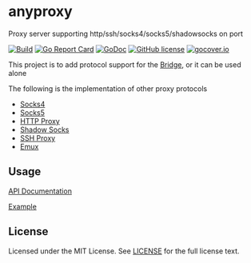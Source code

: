 # anyproxy

Proxy server supporting http/ssh/socks4/socks5/shadowsocks on port

[![Build](https://github.com/wzshiming/anyproxy/actions/workflows/go-cross-build.yml/badge.svg)](https://github.com/wzshiming/anyproxy/actions/workflows/go-cross-build.yml)
[![Go Report Card](https://goreportcard.com/badge/github.com/wzshiming/anyproxy)](https://goreportcard.com/report/github.com/wzshiming/anyproxy)
[![GoDoc](https://godoc.org/github.com/wzshiming/anyproxy?status.svg)](https://godoc.org/github.com/wzshiming/anyproxy)
[![GitHub license](https://img.shields.io/github/license/wzshiming/anyproxy.svg)](https://github.com/wzshiming/anyproxy/blob/master/LICENSE)
[![gocover.io](https://gocover.io/_badge/github.com/wzshiming/anyproxy)](https://gocover.io/github.com/wzshiming/anyproxy)

This project is to add protocol support for the [Bridge](https://github.com/wzshiming/bridge), or it can be used alone

The following is the implementation of other proxy protocols

- [Socks4](https://github.com/wzshiming/socks4)
- [Socks5](https://github.com/wzshiming/socks5)
- [HTTP Proxy](https://github.com/wzshiming/httpproxy)
- [Shadow Socks](https://github.com/wzshiming/shadowsocks)
- [SSH Proxy](https://github.com/wzshiming/sshproxy)
- [Emux](https://github.com/wzshiming/emux)

## Usage

[API Documentation](https://godoc.org/github.com/wzshiming/anyproxy)

[Example](https://github.com/wzshiming/anyproxy/blob/master/cmd/anyproxy/main.go)

## License

Licensed under the MIT License. See [LICENSE](https://github.com/wzshiming/anyproxy/blob/master/LICENSE) for the full license text.
